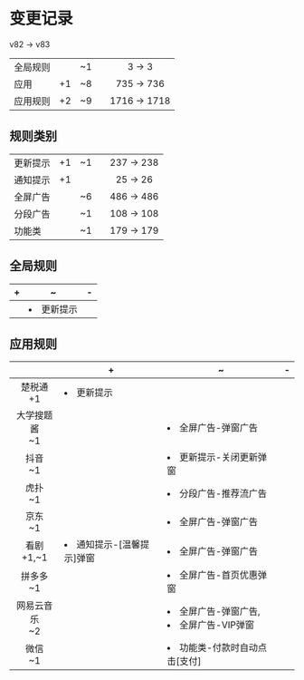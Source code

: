 # 变更记录

v82 -> v83

||||||
|-|:-:|:-:|:-:|:-:|
|全局规则||~1||3 -> 3|
|应用|+1|~8||735 -> 736|
|应用规则|+2|~9||1716 -> 1718|

## 规则类别

||||||
|-|:-:|:-:|:-:|:-:|
|更新提示|+1|~1||237 -> 238|
|通知提示|+1|||25 -> 26|
|全屏广告||~6||486 -> 486|
|分段广告||~1||108 -> 108|
|功能类||~1||179 -> 179|

## 全局规则

|+|~|-|
|-|-|-|
||<li>更新提示||

## 应用规则

||+|~|-|
|:-:|-|-|-|
|楚税通<br>+1|<li>更新提示|||
|大学搜题酱<br>~1||<li>全屏广告-弹窗广告||
|抖音<br>~1||<li>更新提示-关闭更新弹窗||
|虎扑<br>~1||<li>分段广告-推荐流广告||
|京东<br>~1||<li>全屏广告-弹窗广告||
|看剧<br>+1,~1|<li>通知提示-[温馨提示]弹窗|<li>全屏广告-弹窗广告||
|拼多多<br>~1||<li>全屏广告-首页优惠弹窗||
|网易云音乐<br>~2||<li>全屏广告-弹窗广告,<li>全屏广告-VIP弹窗||
|微信<br>~1||<li>功能类-付款时自动点击[支付]||
